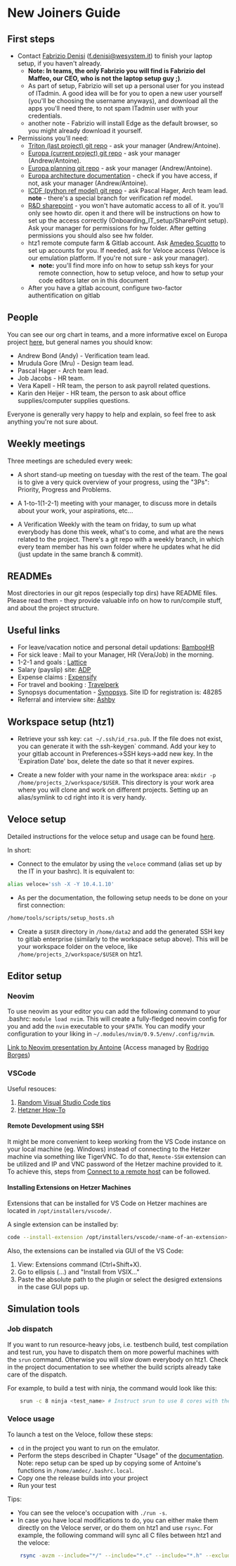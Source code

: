 # New Joiners Guide
## First steps
- Contact [Fabrizio Denisi](mailto:f.denisi@wesystem.it) (f.denisi@wesystem.it) to finish your laptop setup, if you haven't already.
	- **Note: In teams, the only Fabrizio you will find is Fabrizio del Maffeo, our CEO, who is not the laptop setup guy ;)**.
	- As part of setup, Fabrizio will set up a personal user for you instead of ITadmin. A good idea will be for you to open a new user yourself (you'll be choosing the username anyways), and download all the apps you'll need there, to not spam ITadmin user with your credentials.
	- another note - Fabrizio will install Edge as the default browser, so you might already download it yourself.
- Permissions you'll need:
	- [Triton (last project) git repo](https://git.axelera.ai/ai-hw-team/triton) - ask your manager (Andrew/Antoine).
	- [Europa (current project) git repo](https://git.axelera.ai/prod/europa) - ask your manager (Andrew/Antoine).
	- [Europa planning git repo](https://git.axelera.ai/ai-dv-team/dv-europa-planning) - ask your manager (Andrew/Antoine).
	- [Europa architecture documentation](https://axeleraai.atlassian.net/wiki/spaces/archrd/pages/257556493/Europa) - check if you have access, if not, ask your manager (Andrew/Antoine).
	- [ICDF (python ref model) git repo](https://git.axelera.ai/dev/rd/IntraCoreDataFlow) - ask Pascal Hager, Arch team lead. **note** - there's a special branch for verification ref model.
	- [R&D sharepoint](https://axeleraai.sharepoint.com/:f:/r/sites/AXELERAAI-ResearchandDevelopment/Gedeelde%20documenten/Research%20and%20Development?csf=1&web=1&e=Ho39U3) - you won't have automatic access to all of it. you'll only see howto dir. open it and there will be instructions on how to set up the access correctly (Onboarding\_IT_setup/SharePoint setup). Ask your manager for permissions for hw folder. After getting permissions you should also see hw folder.
	- htz1 remote compute farm & Gitlab account. Ask [Amedeo Scuotto](mailto:amedeo.scuotto@axelera.ai) to set up accounts for you. If needed, ask for Veloce access (Veloce is our emulation platform. If you're not sure - ask your manager).
		- **note:** you'll find more info on how to setup ssh keys for your remote connection, how to setup veloce, and how to setup your code editors later on in this document 
	- After you have a gitlab account, configure two-factor authentification on gitlab

## People
You can see our org chart in teams, and a more informative excel on Europa project [here](https://axeleraai-my.sharepoint.com/:x:/g/personal/jonathan_ferguson_axelera_ai/EW4vctIZVrZGjvLqKaYzYskBB8NiyfiwEXEeB8mNXmrc-A?e=Dca1vy&wdOrigin=TEAMS-MAGLEV.p2p_ns.rwc&wdExp=TEAMS-TREATMENT&wdhostclicktime=1714475284743&web=1),
but general names you should know:

- Andrew Bond (Andy) - Verification team lead.
- Mrudula Gore (Mru) - Design team lead.
- Pascal Hager - Arch team lead.
- Job Jacobs - HR team.
- Vera Kapell - HR team, the person to ask payroll related questions.
- Karin den Heijer - HR team, the person to ask about office supplies/computer supplies questions.

Everyone is generally very happy to help and explain, so feel free to ask anything you're not sure about.

## Weekly meetings

Three meetings are scheduled every week:

- A short stand-up meeting on tuesday with the rest of the team. The goal is to give a very quick overview of your progress, using the "3Ps": Priority, Progress and Problems.

- A 1-to-1(1-2-1) meeting with your manager, to discuss more in details about your work, your aspirations, etc...

- A Verification Weekly with the team on friday, to sum up what everybody has done this week, what's to come, and what are the news related to the project. There's a git repo with a weekly branch, in which every team member has his own folder where he updates what he did (just update in the same branch & commit).

## READMEs
Most directories in our git repos (especially top dirs) have README files. Please read them - they provide valuable info on how to run/compile stuff, and about the project structure.

##  Useful links
- For leave/vacation notice and personal detail updations: [BambooHR](https://axeleraai.bamboohr.com)
- For sick leave : Mail to your Manager, HR (Vera/Job) in the morning.
- 1-2-1 and goals : [Lattice](https://axelera.latticehq.com)
- Salary (payslip) site: [ADP](https://online.emea.adp.com/signin/v1?APPID=MCPGlobalPortal&productId=96b3a3d1-e9e7-6676-e053-3505430b558d&returnURL=https://portal.people.adp.com/gvservice/wtsso/logon&callingAppId=MCPGlobalPortal&TARGET=-SM-https://portal.people.adp.com/gvservice/wtsso/logon)
- Expense claims : [Expensify](https://www.expensify.com)
- For travel and booking : [Travelperk](https://app.travelperk.com)
- Synopsys documentation - [Synopsys](https://solvnet.synopsys.com). Site ID for registration is: 48285
- Referral and interview site: [Ashby](https://app.ashbyhq.com)

## Workspace setup (htz1)

- Retrieve your ssh key: `cat ~/.ssh/id_rsa.pub`. If the file does not exist, you can generate it with the ssh-keygen` command. Add your key to your gitlab account in Preferences->SSH keys->add new key. In the 'Expiration Date' box, delete the date so that it never expires.

- Create a new folder with your name in the workspace area: `mkdir -p /home/projects_2/workspace/$USER`. This directory is your work area where you will clone and work on different projects. Setting up an alias/symlink to cd right into it is very handy.

## Veloce setup

Detailed instructions for the veloce setup and usage can be found [here](https://ai-hw-team.doc.axelera.ai/triton/user_guides/emulation).

In short:
- Connect to the emulator by using the `veloce` command (alias set up by the IT in your bashrc). It is equivalent to:
```bash
alias veloce='ssh -X -Y 10.4.1.10'
```

- As per the documentation, the following setup needs to be done on your first connection:
```bash
/home/tools/scripts/setup_hosts.sh
```

- Create a `$USER` directory in `/home/data2` and add the generated SSH key to gitlab enterprise (similarly to the workspace setup above). This will be your workspace folder on the veloce, like `/home/projects_2/workspace/$USER` on htz1.

## Editor setup

### Neovim

To use neovim as your editor you can add the following command to your .bashrc: `module load nvim`. This will create a fully-fledged neovim config for you and add the `nvim` executable to your `$PATH`. You can modify your configuration to your liking in `~/.modules/nvim/0.9.5/env/.config/nvim`.

[Link to Neovim presentation by Antoine](https://axeleraai-my.sharepoint.com/personal/rodrigo_borges_axelera_ai/_layouts/15/stream.aspx?id=%2Fpersonal%2Frodrigo%5Fborges%5Faxelera%5Fai%2FDocuments%2FOpnamen%2FNeovim%5F%20improve%20your%20productivity%2D20240207%5F110125%2DMeeting%20Recording%2Emp4&referrer=StreamWebApp%2EWeb&referrerScenario=AddressBarCopied%2Eview) (Access managed by [Rodrigo Borges](mailto:rodrigo.borges@axelera.ai))

### VSCode

Useful resouces:
1. [Random Visual Studio Code tips](https://axeleraai.atlassian.net/wiki/spaces/SOFTWARE/pages/26935306/Random+Visual+Studio+Code+tips)
2. [Hetzner How-To](https://doc.axelera.ai/ai-hw-team/triton/user_guides/hetzner_howto/)


#### Remote Development using SSH

It might be more convenient to keep working from the VS Code instance on your local machine (eg. Windows) instead of connecting to the Hetzer machine via something like TigerVNC. To do that, `Remote-SSH` extension can be utilized and IP and VNC password of the Hetzer machine provided to it. To achieve this, steps from [Connect to a remote host](https://code.visualstudio.com/docs/remote/ssh#_connect-to-a-remote-host) can be followed.


#### Installing Extensions on Hetzer Machines

Extensions that can be installed for VS Code on Hetzer machines are located in `/opt/installers/vscode/`.

A single extension can be installed by:

```bash
code --install-extension /opt/installers/vscode/<name-of-an-extension>.vsix
````

Also, the extensions can be installed via GUI of the VS Code:

1. View: Extensions command (Ctrl+Shift+X).
2. Go to ellipsis (...) and "Install from VSIX..."
3. Paste the absolute path to the plugin or select the desigred extensions in the case GUI pops up.


## Simulation tools

### Job dispatch

If you want to run resource-heavy jobs, i.e. testbench build, test compilation and test run, you have to dispatch them on more powerful machines with the `srun` command. Otherwise you will slow down everybody on htz1. Check in the project documentation to see whether the build scripts already take care of the dispatch.

For example, to build a test with ninja, the command would look like this:

```bash
    srun -c 8 ninja <test_name> # Instruct srun to use 8 cores with the option '-c 8'
```

### Veloce usage

To launch a test on the Veloce, follow these steps:
- `cd` in the project you want to run on the emulator.
- Perform the steps described in Chapter "Usage" of the [documentation](https://ai-hw-team.doc.axelera.ai/triton/user_guides/emulation). Note: repo setup can be sped up by copying some of Antoine's functions in `/home/amdec/.bashrc.local`.
- Copy one the release builds into your project
- Run your test

Tips:
- You can see the veloce's occupation with `./run -s`.
- In case you have local modifications to do, you can either make them directly on the Veloce server, or do them on htz1 and use `rsync`. For example, the following command will sync all C files between htz1 and the veloce:
```bash
    rsync -avzm --include="*/" --include="*.c" --include="*.h" --exclude="*" /path/to/your/test/dir/on/htz1 10.4.1.10:/path/to/your/test/dir/on/veloce/server
```
